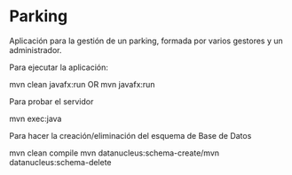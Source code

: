 # Parking
Aplicación para la gestión de un parking, formada por varios gestores y un administrador.

Para ejecutar la aplicación:

mvn clean javafx:run OR mvn javafx:run

Para probar el servidor

mvn exec:java

Para hacer la creación/eliminación del esquema de Base de Datos

mvn clean compile
mvn datanucleus:schema-create/mvn datanucleus:schema-delete